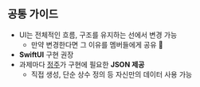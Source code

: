 ## 공통 가이드
- UI는 전체적인 흐름, 구조를 유지하는 선에서 변경 가능
  - 만약 변경한다면 그 이유를 멤버들에게 공유 🥰
- **SwiftUI** 구현 권장
- 과제마다 [정주](https://github.com/jeongju9216)가 구현에 필요한 **JSON 제공**
  - 직접 생성, 단순 상수 정의 등 자신만의 데이터 사용 가능
 
